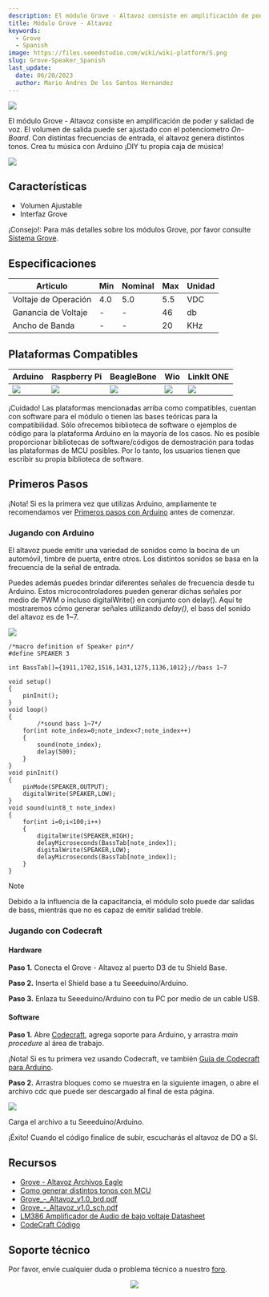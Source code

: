 ```yaml
---
description: El módulo Grove - Altavoz consiste en amplificación de poder y salidad de voz.
title: Módulo Grove - Altavoz
keywords:
  - Grove
  - Spanish
image: https://files.seeedstudio.com/wiki/wiki-platform/S.png
slug: Grove-Speaker_Spanish
last_update:
  date: 06/20/2023
  author: Mario Andres De los Santos Hernandez
---
```


![](https://raw.githubusercontent.com/SeeedDocument/Grove-Speaker/master/img/Grove_Speaker_01.jpg)

El módulo Grove - Altavoz consiste en amplificación de poder y salidad de voz. El volumen de salida puede ser ajustado con el potenciometro <em>On-Board</em>. Con distintas frecuencias de entrada, el altavoz genera distintos tonos. Crea tu música con Arduino ¡DIY tu propia caja de música!

[![](https://raw.githubusercontent.com/SeeedDocument/common/master/Get_One_Now_Banner.png)](http://www.seeedstudio.com/Grove-Speaker-p-1445.html)

## Características

- Volumen Ajustable
- Interfaz Grove

¡Consejo!:
Para más detalles sobre los módulos Grove, por favor consulte [Sistema Grove](http://wiki.seeedstudio.com/Grove_System/).

## Especificaciones

| Articulo             | Min | Nominal | Max | Unidad |
| -------------------- | --- | ------- | --- | ------ |
| Voltaje de Operación | 4.0 | 5.0     | 5.5 | VDC    |
| Ganancia de Voltaje  | -   | -       | 46  | db     |
| Ancho de Banda       | -   | -       | 20  | KHz    |

## Plataformas Compatibles

| Arduino                                                                                               | Raspberry Pi                                                                                                 | BeagleBone                                                                                          | Wio                                                                                               | LinkIt ONE                                                                                             |
| ----------------------------------------------------------------------------------------------------- | ------------------------------------------------------------------------------------------------------------ | --------------------------------------------------------------------------------------------------- | ------------------------------------------------------------------------------------------------- | ------------------------------------------------------------------------------------------------------ |
| ![](https://raw.githubusercontent.com/SeeedDocument/wiki_english/master/docs/images/arduino_logo.jpg) | ![](https://raw.githubusercontent.com/SeeedDocument/wiki_english/master/docs/images/raspberry_pi_logo_n.jpg) | ![](https://raw.githubusercontent.com/SeeedDocument/wiki_english/master/docs/images/bbg_logo_n.jpg) | ![](https://raw.githubusercontent.com/SeeedDocument/wiki_english/master/docs/images/wio_logo.jpg) | ![](https://raw.githubusercontent.com/SeeedDocument/wiki_english/master/docs/images/linkit_logo_n.jpg) |

¡Cuidado!
Las plataformas mencionadas arriba como compatibles, cuentan con software para el módulo o tienen las bases teóricas para la compatibilidad. Sólo ofrecemos biblioteca de software o ejemplos de código para la plataforma Arduino en la mayoría de los casos. No es posible proporcionar bibliotecas de software/códigos de demostración para todas las plataformas de MCU posibles. Por lo tanto, los usuarios tienen que escribir su propia biblioteca de software.

## Primeros Pasos

¡Nota!
Si es la primera vez que utilizas Arduino, ampliamente te recomendamos ver [Primeros pasos con Arduino](http://wiki.seeedstudio.com/Getting_Started_with_Arduino/) antes de comenzar.

### Jugando con Arduino

El altavoz puede emitir una variedad de sonidos como la bocina de un automóvil, timbre de puerta, entre otros. Los distintos sonidos se basa en la frecuencia de la señal de entrada.

Puedes además puedes brindar diferentes señales de frecuencia desde tu Arduino. Estos microcontroladores pueden generar dichas señales por medio de PWM o incluso digitalWrite() en conjunto con delay(). Aquí te mostraremos cómo generar señales utilizando _delay()_, el bass del sonido del altavoz es de 1~7.

![](https://raw.githubusercontent.com/SeeedDocument/Grove-Speaker/master/img/Tone.jpg)

```
/*macro definition of Speaker pin*/
#define SPEAKER 3

int BassTab[]={1911,1702,1516,1431,1275,1136,1012};//bass 1~7

void setup()
{
    pinInit();
}
void loop()
{
        /*sound bass 1~7*/
    for(int note_index=0;note_index<7;note_index++)
    {
        sound(note_index);
        delay(500);
    }
}
void pinInit()
{
    pinMode(SPEAKER,OUTPUT);
    digitalWrite(SPEAKER,LOW);
}
void sound(uint8_t note_index)
{
    for(int i=0;i<100;i++)
    {
        digitalWrite(SPEAKER,HIGH);
        delayMicroseconds(BassTab[note_index]);
        digitalWrite(SPEAKER,LOW);
        delayMicroseconds(BassTab[note_index]);
    }
}
```

<div class="admonition note">
<p class="admonition-title">Note</p>
Debido a la influencia de la capacitancia, el módulo solo puede dar salidas de bass, mientrás que no es capaz de emitir salidad treble.
</div>

### Jugando con Codecraft

#### Hardware

**Paso 1.** Conecta el Grove - Altavoz al puerto D3 de tu Shield Base.

**Paso 2.** Inserta el Shield base a tu Seeeduino/Arduino.

**Paso 3.** Enlaza tu Seeeduino/Arduino con tu PC por medio de un cable USB.

#### Software

**Paso 1.** Abre [Codecraft](https://ide.chmakered.com/), agrega soporte para Arduino, y arrastra <em>main procedure</em> al área de trabajo.

¡Nota!
Si es tu primera vez usando Codecraft, ve también [Guía de Codecraft para Arduino](http://wiki.seeedstudio.com/Guide_for_Codecraft_using_Arduino/).

**Paso 2.** Arrastra bloques como se muestra en la siguiente imagen, o abre el archivo cdc que puede ser descargado al final de esta página.

![](https://github.com/SeeedDocument/Grove-Speaker/raw/master/img/Speaker.png)

Carga el archivo a tu Seeeduino/Arduino.

¡Éxito!
Cuando el código finalice de subir, escucharás el altavoz de DO a SI.

## Recursos

- [Grove - Altavoz Archivos Eagle](https://raw.githubusercontent.com/SeeedDocument/Grove-Speaker/master/res/Grove-Speaker_Eagle_File.zip)
- [Como generar distintos tonos con MCU](https://raw.githubusercontent.com/SeeedDocument/Grove-Speaker/master/res/Tone.pdf)
- [Grove\_-_Altavoz_v1.0_brd.pdf](https://raw.githubusercontent.com/SeeedDocument/Grove-Speaker/master/res/Grove-Speaker_v1.0_brd.pdf)
- [Grove\_-_Altavoz_v1.0_sch.pdf](https://raw.githubusercontent.com/SeeedDocument/Grove-Speaker/master/res/Grove-Speaker_v1.0_sch.pdf)
- [LM386 Amplificador de Audio de bajo voltaje Datasheet](https://raw.githubusercontent.com/SeeedDocument/Grove-Speaker/master/res/LM386_Low_Voltage_Audio_Power_Amplifier_Datasheet.pdf)
- [CodeCraft Código](https://github.com/SeeedDocument/Grove-Speaker/raw/master/res/Speaker.zip)

<!-- This Markdown file was created from http://www.seeedstudio.com/wiki/Grove_-_Speaker -->

## Soporte técnico

Por favor, envíe cualquier duda o problema técnico a nuestro [foro](http://forum.seeedstudio.com/).
<br /><p style="text-align:center"><a href="https://www.seeedstudio.com/act-4.html?utm_source=wiki&utm_medium=wikibanner&utm_campaign=newproducts" target="_blank"><img src="https://github.com/SeeedDocument/Wiki_Banner/raw/master/new_product.jpg" /></a></p>
